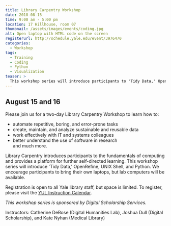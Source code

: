 ```yaml
---
title: Library Carpentry Workshop
date: 2018-08-15
time: 9:00 am - 5:00 pm
location: 17 Hillhouse, room 07
thumbnail: /assets/images/events/coding.jpg
alt: Open laptop with HTML code on the screen
registerurl: http://schedule.yale.edu/event/3976470
categories:
  - Workshop
tags:
  - Training
  - Coding
  - Python
  - Visualization
teaser: >
  This workshop series will introduce participants to 'Tidy Data,' OpenRefine, UNIX Shell, and Python.
---
```

<h2>August 15 and 16</h2>

Please join us for a two-day Library Carpentry Workshop to learn how to:
- automate repetitive, boring, and error-prone tasks
- create, maintain, and analyze sustainable and reusable data
- work effectively with IT and systems colleagues
- better understand the use of software in research  
and much more.

Library Carpentry introduces participants to the fundamentals of computing and provides a platform for further self-directed learning. This workshop series will introduce 'Tidy Data,' OpenRefine, UNIX Shell, and Python. We encourage participants to bring their own laptops, but lab computers will be available.

Registration is open to all Yale library staff, but space is limited. To register, please visit the <a href='http://schedule.yale.edu/event/4344752' target='_blank'>YUL Instruction Calendar</a>.

*This workshop series is sponsored by Digital Scholarship Services.*

Instructors: Catherine DeRose (Digital Humanities Lab), Joshua Dull (Digital Scholarship), and Kate Nyhan (Medical Library)